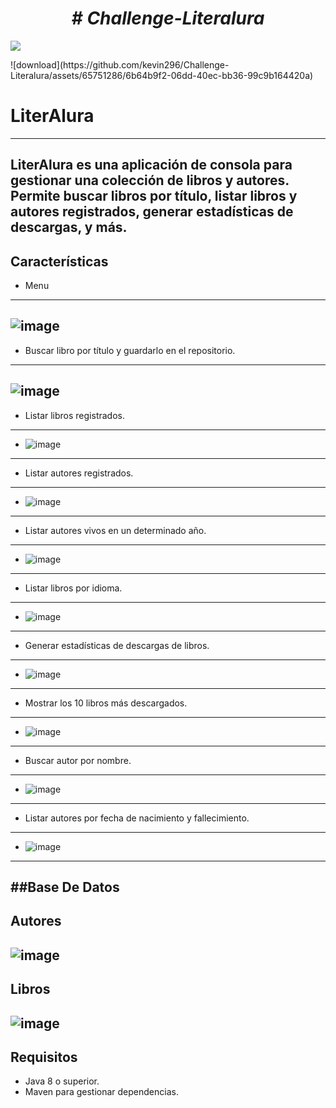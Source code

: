 <h1 align= "center"><em> # Challenge-Literalura </em></h1>
  <p align="left">
   <img src="https://img.shields.io/badge/STATUS-TERMINADO-green">
   </p>
   ![download](https://github.com/kevin296/Challenge-Literalura/assets/65751286/6b64b9f2-06dd-40ec-bb36-99c9b164420a)



# LiterAlura
---------------------------------------------------------------------------------
LiterAlura es una aplicación de consola para gestionar una colección de libros y autores. Permite buscar libros por título, listar libros y autores registrados, generar estadísticas de descargas, y más.
---------------------------------------------------------------------------------
## Características
- Menu
---------------------------------------------------------------------------------
  ![image](https://github.com/kevin296/Challenge-Literalura/assets/65751286/60a22789-d71a-4466-a533-012f778be66d)
---------------------------------------------------------------------------------
- Buscar libro por título y guardarlo en el repositorio.
 ---------------------------------------------------------------------------------
  ![image](https://github.com/kevin296/Challenge-Literalura/assets/65751286/c2d71871-2521-4354-bdae-2d5340393ce2)
---------------------------------------------------------------------------------
- Listar libros registrados.
 ---------------------------------------------------------------------------------
- ![image](https://github.com/kevin296/Challenge-Literalura/assets/65751286/4ff9aa09-f90d-493d-b940-5712da2d85fd)
---------------------------------------------------------------------------------
- Listar autores registrados.
 ---------------------------------------------------------------------------------
- ![image](https://github.com/kevin296/Challenge-Literalura/assets/65751286/35208e9b-65eb-4281-90ca-cb0b77e4025b)
---------------------------------------------------------------------------------
- Listar autores vivos en un determinado año.
 ---------------------------------------------------------------------------------
- ![image](https://github.com/kevin296/Challenge-Literalura/assets/65751286/6e93fd7a-b690-4515-a1a5-38f3c31e9fca)
---------------------------------------------------------------------------------
- Listar libros por idioma.
 ---------------------------------------------------------------------------------
- ![image](https://github.com/kevin296/Challenge-Literalura/assets/65751286/5b3f7b6d-3ddb-4f3f-bb4f-b6ff4722007e)
---------------------------------------------------------------------------------
- Generar estadísticas de descargas de libros.
- ---------------------------------------------------------------------------------
- ![image](https://github.com/kevin296/Challenge-Literalura/assets/65751286/14a3c1d7-1fde-4d78-8ba5-5ace0cc45895)
---------------------------------------------------------------------------------
- Mostrar los 10 libros más descargados.
 ---------------------------------------------------------------------------------
- ![image](https://github.com/kevin296/Challenge-Literalura/assets/65751286/a6f05659-ea23-4e93-ba57-6f0e517e8c73)
---------------------------------------------------------------------------------
- Buscar autor por nombre.
 ---------------------------------------------------------------------------------
- ![image](https://github.com/kevin296/Challenge-Literalura/assets/65751286/a6e87545-66da-4614-8875-e061c371428f)
---------------------------------------------------------------------------------
- Listar autores por fecha de nacimiento y fallecimiento.
 ---------------------------------------------------------------------------------
- ![image](https://github.com/kevin296/Challenge-Literalura/assets/65751286/5bb3f012-f316-465d-97a7-c07370ce2be2)
---------------------------------------------------------------------------------
##Base De Datos
---------------------------------------------------------------------------------
Autores
---------------------------------------------------------------------------------
![image](https://github.com/kevin296/Challenge-Literalura/assets/65751286/e307d83d-a49d-429f-80ef-acd72ce9672e)
---------------------------------------------------------------------------------
Libros 
---------------------------------------------------------------------------------
![image](https://github.com/kevin296/Challenge-Literalura/assets/65751286/7d5dee92-e52a-4ea7-8584-3d7715e570c7)
---------------------------------------------------------------------------------

## Requisitos

- Java 8 o superior.
- Maven para gestionar dependencias.
